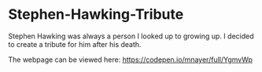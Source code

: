 # Stephen-Hawking-Tribute
Stephen Hawking was always a person I looked up to growing up. I decided to create a tribute for him after his death.

The webpage can be viewed here: https://codepen.io/mnayer/full/YgmvWp
